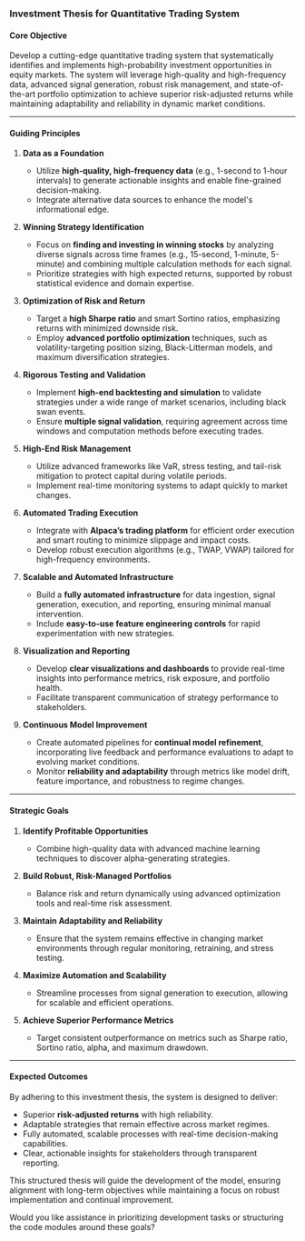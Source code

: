### **Investment Thesis for Quantitative Trading System**

#### **Core Objective**  
Develop a cutting-edge quantitative trading system that systematically identifies and implements high-probability investment opportunities in equity markets. The system will leverage high-quality and high-frequency data, advanced signal generation, robust risk management, and state-of-the-art portfolio optimization to achieve superior risk-adjusted returns while maintaining adaptability and reliability in dynamic market conditions.

---

#### **Guiding Principles**

1. **Data as a Foundation**  
   - Utilize **high-quality, high-frequency data** (e.g., 1-second to 1-hour intervals) to generate actionable insights and enable fine-grained decision-making.
   - Integrate alternative data sources to enhance the model's informational edge.

2. **Winning Strategy Identification**  
   - Focus on **finding and investing in winning stocks** by analyzing diverse signals across time frames (e.g., 15-second, 1-minute, 5-minute) and combining multiple calculation methods for each signal.
   - Prioritize strategies with high expected returns, supported by robust statistical evidence and domain expertise.

3. **Optimization of Risk and Return**  
   - Target a **high Sharpe ratio** and smart Sortino ratios, emphasizing returns with minimized downside risk.
   - Employ **advanced portfolio optimization** techniques, such as volatility-targeting position sizing, Black-Litterman models, and maximum diversification strategies.

4. **Rigorous Testing and Validation**  
   - Implement **high-end backtesting and simulation** to validate strategies under a wide range of market scenarios, including black swan events.
   - Ensure **multiple signal validation**, requiring agreement across time windows and computation methods before executing trades.

5. **High-End Risk Management**  
   - Utilize advanced frameworks like VaR, stress testing, and tail-risk mitigation to protect capital during volatile periods.
   - Implement real-time monitoring systems to adapt quickly to market changes.

6. **Automated Trading Execution**  
   - Integrate with **Alpaca’s trading platform** for efficient order execution and smart routing to minimize slippage and impact costs.
   - Develop robust execution algorithms (e.g., TWAP, VWAP) tailored for high-frequency environments.

7. **Scalable and Automated Infrastructure**  
   - Build a **fully automated infrastructure** for data ingestion, signal generation, execution, and reporting, ensuring minimal manual intervention.
   - Include **easy-to-use feature engineering controls** for rapid experimentation with new strategies.

8. **Visualization and Reporting**  
   - Develop **clear visualizations and dashboards** to provide real-time insights into performance metrics, risk exposure, and portfolio health.
   - Facilitate transparent communication of strategy performance to stakeholders.

9. **Continuous Model Improvement**  
   - Create automated pipelines for **continual model refinement**, incorporating live feedback and performance evaluations to adapt to evolving market conditions.
   - Monitor **reliability and adaptability** through metrics like model drift, feature importance, and robustness to regime changes.

---

#### **Strategic Goals**

1. **Identify Profitable Opportunities**  
   - Combine high-quality data with advanced machine learning techniques to discover alpha-generating strategies.

2. **Build Robust, Risk-Managed Portfolios**  
   - Balance risk and return dynamically using advanced optimization tools and real-time risk assessment.

3. **Maintain Adaptability and Reliability**  
   - Ensure that the system remains effective in changing market environments through regular monitoring, retraining, and stress testing.

4. **Maximize Automation and Scalability**  
   - Streamline processes from signal generation to execution, allowing for scalable and efficient operations.

5. **Achieve Superior Performance Metrics**  
   - Target consistent outperformance on metrics such as Sharpe ratio, Sortino ratio, alpha, and maximum drawdown.

---

#### **Expected Outcomes**  
By adhering to this investment thesis, the system is designed to deliver:
- Superior **risk-adjusted returns** with high reliability.
- Adaptable strategies that remain effective across market regimes.
- Fully automated, scalable processes with real-time decision-making capabilities.
- Clear, actionable insights for stakeholders through transparent reporting.

This structured thesis will guide the development of the model, ensuring alignment with long-term objectives while maintaining a focus on robust implementation and continual improvement. 

Would you like assistance in prioritizing development tasks or structuring the code modules around these goals?